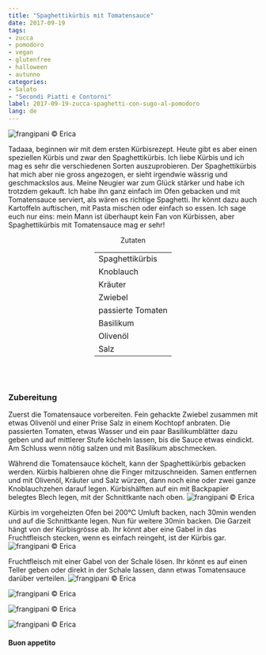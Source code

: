 ```yaml
---
title: "Spaghettikürbis mit Tomatensauce"
date: 2017-09-19
tags:
- zucca
- pomodoro
- vegan
- glutenfree
- halloween
- autunno
categories:
- Salato
- "Secondi Piatti e Contorni"
label: 2017-09-19-zucca-spaghetti-con-sugo-al-pomodoro
lang: de
---
```

![](../2017-09-19-zucca-spaghetti-con-sugo-al-pomodoro/header.jpg "frangipani © Erica")

Tadaaa, beginnen wir mit dem ersten Kürbisrezept. Heute gibt es aber einen speziellen Kürbis und zwar den Spaghettikürbis. Ich liebe Kürbis und ich mag es sehr die verschiedenen Sorten auszuprobieren. Der Spaghettikürbis hat mich aber nie gross angezogen, er sieht irgendwie wässrig und geschmackslos aus. Meine Neugier war zum Glück stärker und habe ich trotzdem gekauft. Ich habe ihn ganz einfach im Ofen gebacken und mit Tomatensauce serviert, als wären es richtige Spaghetti. Ihr könnt dazu auch Kartoffeln auftischen, mit Pasta mischen oder einfach so essen. Ich sage euch nur eins: mein Mann ist überhaupt kein Fan von Kürbissen, aber Spaghettikürbis mit Tomatensauce mag er sehr!

<div id="wrapper" style="text-align: center">
  <div id="yourdiv" style="display: inline-block;">
    <div class="ingredients">
      <div class="ingredients-title">Zutaten</div>
      <table>
        <tbody>
          <tr>
            <td>Spaghettikürbis</td>
          </tr>
          <tr>
            <td>Knoblauch</td>
          </tr>
          <tr>
            <td>Kräuter</td>
          </tr>
          <tr>
            <td>Zwiebel</td>
          </tr>
          <tr>
            <td>passierte Tomaten</td>
          </tr>
          <tr>
            <td>Basilikum</td>
          </tr>
          <tr> 
            <td>Olivenöl</td>
          </tr>
          <tr>
            <td>Salz</td>
          </tr>
        </tbody>
      </table>
      <br></br>
    </div>
  </div>
</div>


<h3>
  <font color="grey">
    <i class="fa-solid fa-gears"></i>
  </font> Zubereitung
</h3>

Zuerst die Tomatensauce vorbereiten. Fein gehackte Zwiebel zusammen mit etwas Olivenöl und einer Prise Salz in einem Kochtopf anbraten. Die passierten Tomaten, etwas Wasser und ein paar Basilikumblätter dazu geben und auf mittlerer Stufe köcheln lassen, bis die Sauce etwas eindickt. Am Schluss wenn nötig salzen und mit Basilikum abschmecken.

Während die Tomatensauce köchelt, kann der Spaghettikürbis gebacken werden. Kürbis halbieren ohne die Finger mitzuschneiden. Samen entfernen und mit Olivenöl, Kräuter und Salz würzen, dann noch eine oder zwei ganze Knoblauchzehen darauf legen. Kürbishälften auf ein mit Backpapier belegtes Blech legen, mit der Schnittkante nach oben.
![](../2017-09-19-zucca-spaghetti-con-sugo-al-pomodoro/zuccacondita.jpg "frangipani © Erica")

Kürbis im vorgeheizten Ofen bei 200°C Umluft backen, nach 30min wenden und auf die Schnittkante legen. Nun für weitere 30min backen. Die Garzeit hängt von der Kürbisgrösse ab. Ihr könnt aber eine Gabel in das Fruchtfleisch stecken, wenn es einfach reingeht, ist der Kürbis gar.
![](../2017-09-19-zucca-spaghetti-con-sugo-al-pomodoro/zuccacotta.jpg "frangipani © Erica")

Fruchtfleisch mit einer Gabel von der Schale lösen. Ihr könnt es auf einen Teller geben oder direkt in der Schale lassen, dann etwas Tomatensauce darüber verteilen.
![](../2017-09-19-zucca-spaghetti-con-sugo-al-pomodoro/risultato1.jpg "frangipani © Erica")

![](../2017-09-19-zucca-spaghetti-con-sugo-al-pomodoro/risultato2.jpg "frangipani © Erica")

![](../2017-09-19-zucca-spaghetti-con-sugo-al-pomodoro/risultato3.jpg "frangipani © Erica")

![](../2017-09-19-zucca-spaghetti-con-sugo-al-pomodoro/risultato4.jpg "frangipani © Erica")

<h4>Buon appetito
  <font color="red">
    <i class="fa-regular fa-face-smile"></i>
  </font>
</h4>
